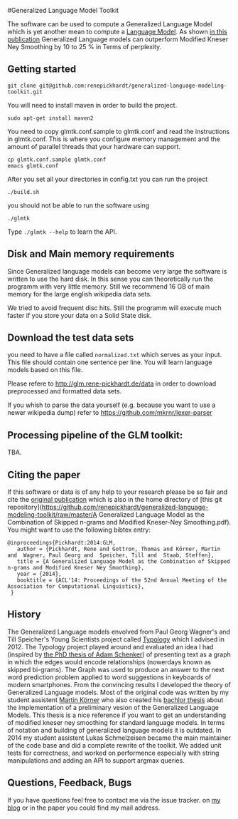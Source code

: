#Generalized Language Model Toolkit

The software can be used to compute a Generalized Language Model which is yet another mean to compute a [Language Model](http://en.wikipedia.org/wiki/Language_model). As shown [in this publication](http://arxiv.org/pdf/1404.3377v1.pdf) Generalized Language models can outperform Modified Kneser Ney Smoothing by 10 to 25 % in Terms of perplexity.

## Getting started
```
git clone git@github.com:renepickhardt/generalized-language-modeling-toolkit.git
```
You will need to install maven in order to build the project.
```
sudo apt-get install maven2
```

You need to copy glmtk.conf.sample to glmtk.conf and read the instructions in glmtk.conf. This is where you configure memory management and the amount of parallel threads that your hardware can support.
```
cp glmtk.conf.sample glmtk.conf
emacs glmtk.conf
```

After you set all your directories in config.txt you can run the project
```
./build.sh
```

you should not be able to run the software using
```
./glmtk
```
Type ```./glmtk --help``` to learn the API.

## Disk and Main memory requirements
Since Generalized language models can become very large the software is written to use the hard disk. In this sense you can theoretically run the programm with very little memory. Still we recommend 16 GB of main memory for the large english wikipedia data sets.

We tried to avoid frequent disc hits. Still the programm will execute much faster if you store your data on a Solid State disk.

## Download the test data sets
you need to have a file called `normalized.txt` which serves as your input. This file should contain one sentence per line. You will learn language models based on this file.

Please refere to http://glm.rene-pickhardt.de/data in order to download preprocessed and formatted data sets.

If you whish to parse the data yourself (e.g. because you want to use a newer wikipedia dump) refer to https://github.com/mkrnr/lexer-parser

## Processing pipeline of the GLM toolkit:

TBA.

## Citing the paper
If this software or data is of any help to your research please be so fair and cite the [original publication](http://arxiv.org/pdf/1404.3377v1.pdf) which is also in the home directory of [this git repository](https://github.com/renepickhardt/generalized-language-modeling-toolkit/raw/master/A Generalized Language Model as the Combination of Skipped n-grams and Modified Kneser-Ney Smoothing.pdf).
You might want to use the following bibtex entry:
```
@inproceedings{Pickhardt:2014:GLM,
   author = {Pickhardt, Rene and Gottron, Thomas and Körner, Martin and  Wagner, Paul Georg and  Speicher, Till and  Staab, Steffen},
   title = {A Generalized Language Model as the Combination of Skipped n-grams and Modified Kneser Ney Smoothing},
   year = {2014},
   booktitle = {ACL'14: Proceedings of the 52nd Annual Meeting of the Association for Computational Linguistics},
 }
```

## History
The Generalized Language models envolved from Paul Georg Wagner's and Till Speicher's Young Scientists project called [Typology](http://www.typology.de) which I advised in 2012.
The Typology project played around and evaluated an idea I had (inspired by [the PhD thesis of Adam Schenker](http://scholarcommons.usf.edu/cgi/viewcontent.cgi?article=2466&context=etd)) of presenting text as a graph in which the edges would encode relationships (nowerdays known as skipped bi-grams). The Graph was used to produce an answer to the next word prediction problem applied to word suggestions in keyboards of modern smartphones.
From the convincing results I developed the theory of Generalized Language models.
Most of the original code was written by my student assistent [Martin Körner](http://mkoerner.de/) who also created his [bachlor thesis](https://github.com/renepickhardt/generalized-language-modeling-toolkit/raw/master/bachelor-thesis-martin-koerner.pdf) about the implementation of a preliminary vesion of the Generalized Language Models. This thesis is a nice reference if you want to get an understanding of modified kneser ney smoothing for standard language models. In terms of notation and building of generalized language models it is outdated.
In 2014 my student assistent Lukas Schmelzeisen became the main maintainer of the code base and did a complete rewrite of the toolkit. We added unit tests for correctness, and worked on performence especially with string manipulations and adding an API to support argmax queries.

## Questions, Feedback, Bugs
If you have questions feel free to contact me via the issue tracker. on [my blog](http://www.rene-pickhardt.de) or in the paper you could find my mail address.
